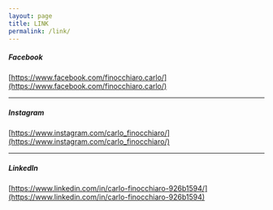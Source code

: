 ```yaml
---
layout: page
title: LINK
permalink: /link/
---
```


##### Facebook
[https://www.facebook.com/finocchiaro.carlo/](https://www.facebook.com/finocchiaro.carlo/)

***

##### Instagram
[https://www.instagram.com/carlo_finocchiaro/](https://www.instagram.com/carlo_finocchiaro/)

***

##### LinkedIn
[https://www.linkedin.com/in/carlo-finocchiaro-926b1594/](https://www.linkedin.com/in/carlo-finocchiaro-926b1594)
